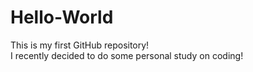 # Hello-World
This is my first GitHub repository!<br>
I recently decided to do some personal study on coding!
